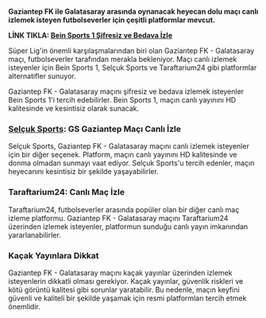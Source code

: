 <p data-sourcepos="3:1-3:139"><strong>Gaziantep FK ile Galatasaray arasında oynanacak heyecan dolu maçı canlı izlemek isteyen futbolseverler için çeşitli platformlar mevcut.</strong></p>
<p data-sourcepos="3:1-3:139"><strong>LİNK TIKLA: <a href="https://www.canlimacizle.net/">Bein Sports 1 Şifresiz ve Bedava İzle</a></strong></p>
<p data-sourcepos="5:1-5:248">Süper Lig'in önemli karşılaşmalarından biri olan Gaziantep FK - Galatasaray maçı, futbolseverler tarafından merakla bekleniyor. Maçı canlı izlemek isteyenler için Bein Sports 1, Selçuk Sports ve Taraftarium24 gibi platformlar alternatifler sunuyor.</p>
<p data-sourcepos="9:1-9:188">Gaziantep FK - Galatasaray maçını şifresiz ve bedava izlemek isteyenler Bein Sports 1'i tercih edebilirler. Bein Sports 1, maçın canlı yayınını HD kalitesinde ve kesintisiz olarak sunacak.</p>

<h3 data-sourcepos="11:1-11:47"><a href="https://www.canlımacizle.net">Selçuk Sports</a>: GS Gaziantep Maçı Canlı İzle</h3>
<p data-sourcepos="13:1-13:269">Selçuk Sports, Gaziantep FK - Galatasaray maçını canlı izlemek isteyenler için bir diğer seçenek. Platform, maçın canlı yayınını HD kalitesinde ve donma olmadan sunmayı vaat ediyor. Selçuk Sports'u tercih edenler, maçın heyecanını kesintisiz bir şekilde yaşayabilirler.</p>

<h3 data-sourcepos="15:1-15:33">Taraftarium24: Canlı Maç İzle</h3>
<p data-sourcepos="17:1-17:228">Taraftarium24, futbolseverler arasında popüler olan bir diğer canlı maç izleme platformu. Gaziantep FK - Galatasaray maçını Taraftarium24 üzerinden izlemek isteyenler, platformun sunduğu canlı yayın imkanından yararlanabilirler.</p>

<h3 data-sourcepos="19:1-19:26">Kaçak Yayınlara Dikkat</h3>
<p data-sourcepos="21:1-21:306">Gaziantep FK - Galatasaray maçını kaçak yayınlar üzerinden izlemek isteyenlerin dikkatli olması gerekiyor. Kaçak yayınlar, güvenlik riskleri ve kötü görüntü kalitesi gibi sorunlar yaratabilir. Bu nedenle, maçın keyfini güvenli ve kaliteli bir şekilde yaşamak için resmi platformları tercih etmek önemlidir.</p>
